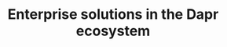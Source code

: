 ---
title: "Enterprise solutions in the Dapr ecosystem"
#subtitle: ""
# meta description
description: "Enterprise solutions for the Dapr ecosystem"
draft: false

companies:

  - logo : "images/enterprise/diagrid.png"
    alt: "Diagrid Enterprise for Dapr"
    title: "Diagrid Enterprise Support for Dapr"
    summary: "<b>Diagrid Enterprise</b> makes running Dapr easier and more secure. It includes 24/7 production support, expert guidance, OSS CVE resolution, and architectural reviews & training. It also provides access to Conductor, a solution to fully automate & monitor Dapr across all your Kubernetes clusters, and D3E, a security enhanced Dapr distribution including enterprise features for multi-tenancy and minimized RBAC permissions."
    title2: "Diagrid Catalyst"
    summary2: "<b>Diagrid Catalyst</b> provides workflows and Agentic AI for the Enterprise. With fail-proof workflows and durable agents, your distributed applications are smarter, more reliable, more portable.  Spend less time worrying, and more time building."
    cta :
      enable : true
      label : "Visit website"
      link : "https://www.diagrid.io"

  - logo : "images/enterprise/azure.png"
    alt: "Azure Container Apps"
    title: "Azure Container Apps"
    summary: "Azure Container Apps is a fully managed Kubernetes-based application platform that helps you deploy apps from code or containers without orchestrating complex infrastructure. Build heterogeneous modern apps or microservices with unified centralized networking, observability, dynamic scaling, and configuration for higher productivity. Design resilient microservices with full support for Dapr and dynamic scaling powered by KEDA."
    cta :
      enable : true
      label : "Visit website"
      link : "https://azure.microsoft.com/en-us/products/container-apps/"

  - logo : "images/enterprise/intentarchitect.png"
    alt: "Intent Architect"
    title: "Intent Architect"
    summary: "Pick your architecture, technologies and coding standards and write your next .NET application in no time. A next generation platform to control your architecture, your way. Massively boost your developers’ productivity, consistency and accuracy without sacrificing codebase control and customizability."
    cta :
      enable : true
      label : "Visit website"
      link : "https://intentarchitect.com/"

---